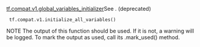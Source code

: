 [tf.compat.v1.global_variables_initializer](https://tensorflow.google.cn/api_docs/python/tf/compat/v1/global_variables_initializer)See . (deprecated)


```
 tf.compat.v1.initialize_all_variables()
```
NOTE The output of this function should be used. If it is not, a warning will be logged. To mark the output as used, call its .mark_used() method.
